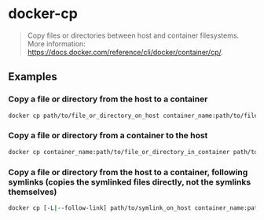 # docker-cp

> Copy files or directories between host and container filesystems. More information: <https://docs.docker.com/reference/cli/docker/container/cp/>.

## Examples

### Copy a file or directory from the host to a container

```bash
docker cp path/to/file_or_directory_on_host container_name:path/to/file_or_directory_in_container
```

### Copy a file or directory from a container to the host

```bash
docker cp container_name:path/to/file_or_directory_in_container path/to/file_or_directory_on_host
```

### Copy a file or directory from the host to a container, following symlinks (copies the symlinked files directly, not the symlinks themselves)

```bash
docker cp [-L|--follow-link] path/to/symlink_on_host container_name:path/to/file_or_directory_in_container
```
